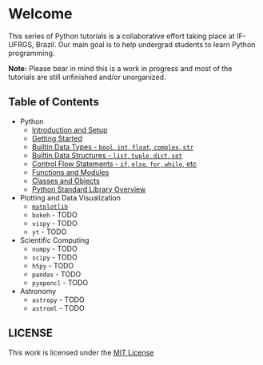 # Welcome

This series of Python tutorials is a collaborative effort taking place at IF-UFRGS, Brazil. Our main goal is to help undergrad students to learn Python programming.

**Note:** Please bear in mind this is a work in progress and most of the tutorials are still unfinished and/or unorganized.


## Table of Contents

* Python
  * [Introduction and Setup](https://github.com/ggf84/python-tutorial/blob/master/00-IntroAndSetup.ipynb)
  * [Getting Started](https://github.com/ggf84/python-tutorial/blob/master/01-GettingStarted.ipynb)
  * [Builtin Data Types - `bool`, `int`, `float`, `complex`, `str`](https://github.com/ggf84/python-tutorial/blob/master/02-BuiltinDataTypes.ipynb)
  * [Builtin Data Structures - `list`, `tuple`, `dict`, `set`](https://github.com/ggf84/python-tutorial/blob/master/03-BuiltinDataStructures.ipynb)
  * [Control Flow Statements - `if`, `else`, `for`, `while`, etc](https://github.com/ggf84/python-tutorial/blob/master/04-ControlFlowStatements.ipynb)
  * [Functions and Modules](https://github.com/ggf84/python-tutorial/blob/master/05-FunctionsAndModules.ipynb)
  * [Classes and Objects](https://github.com/ggf84/python-tutorial/blob/master/06-ClassesAndOOP.ipynb)
  * [Python Standard Library Overview](https://github.com/ggf84/python-tutorial/blob/master/07-StdLibOverview.ipynb)
* Plotting and Data Visualization
  * [`matplotlib`](https://github.com/ggf84/python-tutorial/blob/master/Intro_to_Matplotlib.ipynb)
  * `bokeh` - TODO
  * `vispy` - TODO
  * `yt` - TODO
* Scientific Computing
  * `numpy` - TODO
  * `scipy` - TODO
  * `h5py` - TODO
  * `pandas` - TODO
  * `pyopencl` - TODO
* Astronomy
  * `astropy` - TODO
  * `astroml` - TODO


## LICENSE

This work is licensed under the [MIT License](https://github.com/ggf84/python-tutorial/blob/master/LICENSE)
